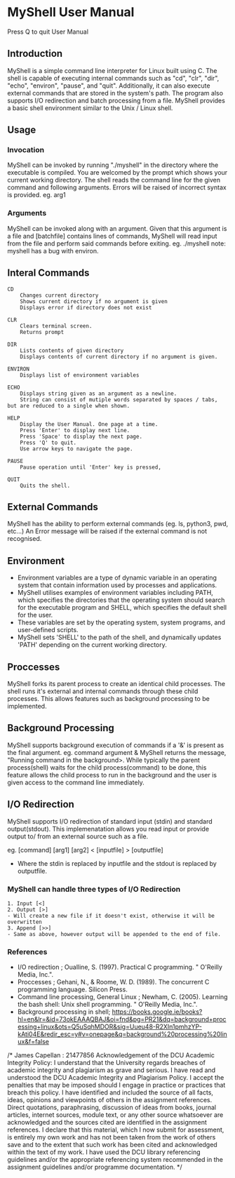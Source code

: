 # MyShell User Manual
Press Q to quit User Manual
## Introduction
MyShell is a simple command line interpreter for Linux built using C. 
The shell is capable of executing internal commands such as "cd", "clr", "dir", "echo", "environ", "pause", and "quit". Additionally, it can also execute external commands that are stored in the system's path. The program also supports I/O redirection and batch processing from a file.
MyShell provides a basic shell environment similar to the Unix / Linux shell.

## Usage
### Invocation
MyShell can be invoked by running "./myshell" in the directory where the executable is compiled.
You are welcomed by the prompt which shows your current working directory.
The shell reads the command line for the given command and following arguments. Errors will be raised of incorrect syntax is provided.
eg.
    <command> arg1

### Arguments
MyShell can be invoked along with an argument. Given that this argument is a file and [batchfile] contains lines of commands, MyShell will read input from the file and perform said commands before exiting.
eg.
    ./myshell <batchfile>
note: myshell has a bug with environ.

## Interal Commands

    CD
        Changes current directory
        Shows current directory if no argument is given
        Displays error if directory does not exist

    CLR
        Clears terminal screen.
        Returns prompt

    DIR
        Lists contents of given directory
        Displays contents of current directory if no argument is given.

    ENVIRON
        Displays list of environment variables

    ECHO
        Displays string given as an argument as a newline.
        String can consist of mutiple words separated by spaces / tabs, but are reduced to a single when shown.

    HELP
        Display the User Manual. One page at a time.
        Press 'Enter' to display next line.
        Press 'Space' to display the next page.
        Press 'Q' to quit.
        Use arrow keys to navigate the page.

    PAUSE
        Pause operation until 'Enter' key is pressed,

    QUIT
        Quits the shell.

## External Commands
MyShell has the ability to perform external commands (eg. ls, python3, pwd, etc...) An Error message will be raised if the external command is not recognised.

## Environment

- Environment variables are a type of dynamic variable in an operating system that contain information used by processes and applications. 
- MyShell utilises examples of environment variables including PATH, which specifies the directories that the operating system should search for the executable program and SHELL, which specifies the default shell for the user.
- These variables are set by the operating system, system programs, and user-defined scripts.
- MyShell sets 'SHELL' to the path of the shell, and dynamically updates 'PATH' depending on the current working directory.
## Proccesses
MyShell forks its parent process to create an identical child processes.
The shell runs it's external and internal commands through these child processes. This allows features such as background processing to be implemented.

## Background Processing
MyShell supports background execution of commands if a '&' is present as the final argument.
eg.
    command argument &
MyShell returns the message, "Running command <command> in the background>. While typically the parent process(shell) waits for the child process(command) to be done, this feature allows the child process to run in the background and the user is given access to the command line immediately.

## I/O Redirection
MyShell supports I/O redirection of standard input (stdin) and standard output(stdout).
This implemenatation allows you read input or provide output to/ from an external source such as a file.

eg.
    [command]  [arg1] [arg2]   < [inputfile] > [outputfile]

- Where the stdin is replaced by inputfile and the stdout is replaced by outputfile.

### MyShell can handle three types of I/O Redirection
    1. Input [<] 
    2. Output [>]
    - Will create a new file if it doesn't exist, otherwise it will be overwritten
    3. Append [>>]
    - Same as above, however output will be appended to the end of file.

### References
- I/O redirection ; Oualline, S. (1997). Practical C programming. " O'Reilly Media, Inc.".
- Proccesses ; Gehani, N., & Roome, W. D. (1989). The concurrent C programming language. Silicon Press.
- Command line processing, General Linux ; Newham, C. (2005). Learning the bash shell: Unix shell programming. " O'Reilly Media, Inc.".
- Background processing in shell; https://books.google.ie/books?hl=en&lr=&id=73okEAAAQBAJ&oi=fnd&pg=PR21&dq=background+processing+linux&ots=Q5uSqhMDOR&sig=Uueu48-R2XIn1pmhzYP-kAti04E&redir_esc=y#v=onepage&q=background%20processing%20linux&f=false

/*
 James Capellan : 21477856
 Acknowledgement of the DCU Academic Integrity Policy:
 I understand that the University regards breaches of academic integrity and plagiarism as grave and serious.
 I have read and understood the DCU Academic Integrity and Plagiarism Policy. I accept the penalties that may be imposed should I engage in practice or practices that breach this policy.
 I have identified and included the source of all facts, ideas, opinions and viewpoints of others in the assignment references. Direct quotations, paraphrasing, discussion of ideas from books, journal articles, internet sources, module text, or any other source whatsoever are acknowledged and the sources cited are identified in the assignment references.
 I declare that this material, which I now submit for assessment, is entirely my own work and has not been taken from the work of others save and to the extent that such work has been cited and acknowledged within the text of my work.
 I have used the DCU library referencing guidelines and/or the appropriate referencing system recommended in the assignment guidelines and/or programme documentation.
*/